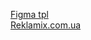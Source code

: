 <a href="https://www.figma.com/file/3uR5tqXp59DM905LeQYxeb/LAZEROFF-landing?node-id=0%3A1">Figma tpl</a> </br>
<a href="https://reklamix.com.ua/">Reklamix.com.ua</a>
